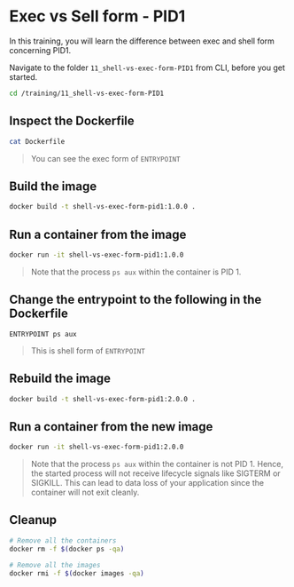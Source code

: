 # Exec vs Sell form - PID1

In this training, you will learn the difference between exec and shell form concerning PID1.

Navigate to the folder `11_shell-vs-exec-form-PID1` from CLI, before you get started.

```bash
cd /training/11_shell-vs-exec-form-PID1
```

## Inspect the Dockerfile

```bash
cat Dockerfile
```

> You can see the exec form of `ENTRYPOINT`

## Build the image

```bash
docker build -t shell-vs-exec-form-pid1:1.0.0 .
```

## Run a container from the image

```bash
docker run -it shell-vs-exec-form-pid1:1.0.0
```

> Note that the process `ps aux` within the container is PID 1.

## Change the entrypoint to the following in the Dockerfile

```docker
ENTRYPOINT ps aux
```

> This is shell form of `ENTRYPOINT`

## Rebuild the image

```bash
docker build -t shell-vs-exec-form-pid1:2.0.0 .
```

## Run a container from the new image

```bash
docker run -it shell-vs-exec-form-pid1:2.0.0
```

> Note that the process `ps aux` within the container is not PID 1. Hence, the started process will not receive lifecycle signals like SIGTERM or SIGKILL. This can lead to data loss of your application since the container will not exit cleanly.

## Cleanup

```bash
# Remove all the containers
docker rm -f $(docker ps -qa)

# Remove all the images
docker rmi -f $(docker images -qa)
```
